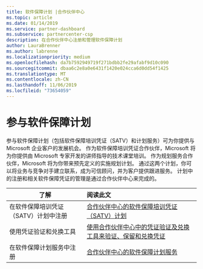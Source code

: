 ```yaml
---
title: 软件保障计划 |合作伙伴中心
ms.topic: article
ms.date: 01/14/2019
ms.service: partner-dashboard
ms.subservice: partnercenter-csp
description: 在合作伙伴中心注册和管理软件保障计划
author: LauraBrenner
ms.author: labrenne
ms.localizationpriority: medium
ms.openlocfilehash: da7b7592949719f271bdbb2fe29afabf9d10c090
ms.sourcegitcommit: dbaa6c2e8a0e6431f1420e024cca6d0dd54f1425
ms.translationtype: MT
ms.contentlocale: zh-CN
ms.lasthandoff: 11/06/2019
ms.locfileid: "73654059"
---
```

# <a name="participate-in-software-assurance-programs"></a>参与软件保障计划

参与软件保障计划（包括软件保障培训凭证（SATV）和计划服务）可为你提供与 Microsoft 企业客户的发展机会。 作为软件保障培训凭证合作伙伴，Microsoft 将为你提供由 Microsoft 专家开发的讲师指导的技术课堂培训。 作为规划服务合作伙伴，Microsoft 将为你带来预先定义的实施规划计划。 通过这两个计划，你可以将业务与竞争对手建立联系，成为可信顾问，并为客户提供跟进服务。 计划中的注册和相关软件保障凭证的管理是通过合作伙伴中心来完成的。

|**了解**   |**阅读此文**   |
|--------------------------|:------------------|
|在软件保障培训凭证（SATV）计划中注册|[合作伙伴中心的软件保障培训凭证（SATV）计划](software-assurance-satv.md)|
|使用凭证验证和兑换工具|[使用合作伙伴中心中的凭证验证及兑换工具来验证、保留和兑换凭证](voucher-validation-tool.md)|
|在软件保障计划服务中注册|[合作伙伴中心的软件保障计划服务](software-assurance-dps.md) 


